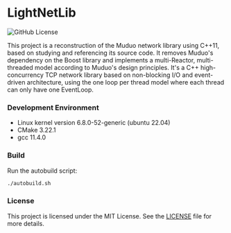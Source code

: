# LightNetLib
![GitHub License](https://img.shields.io/github/license/xykCs/muduo?color=%23FFFF00)

This project is a reconstruction of the Muduo network library using C++11, based on studying and referencing its source code. It removes Muduo's dependency on the Boost library and implements a multi-Reactor, multi-threaded model according to Muduo's design principles. It's a C++ high-concurrency TCP network library based on non-blocking I/O and event-driven architecture, using the one loop per thread model where each thread can only have one EventLoop.

### Development Environment
- Linux kernel version 6.8.0-52-generic (ubuntu 22.04)
- CMake 3.22.1
- gcc 11.4.0

### Build
Run the autobuild script:
```sh
./autobuild.sh
```

### License
This project is licensed under the MIT License. See the [LICENSE](./LICENSE) file for more details.
